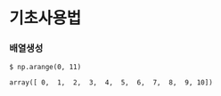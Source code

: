 # 기초사용법

### 배열생성

```
$ np.arange(0, 11)
```

```
array([ 0,  1,  2,  3,  4,  5,  6,  7,  8,  9, 10])
```
